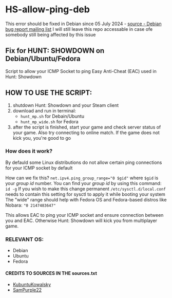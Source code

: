 # HS-allow-ping-deb

This error should be fixed in Debian since 05 July 2024 - [source - Debian bug report mailing list](https://bugs.debian.org/cgi-bin/bugreport.cgi?bug=1027773)
I will still leave this repo accessable in case ofe somebody still being affected by this issue

## Fix for HUNT: SHOWDOWN on Debian/Ubuntu/Fedora
Script to allow your ICMP Socket to ping Easy Anti-Cheat (EAC) used in Hunt: Showdown

## HOW TO USE THE SCRIPT:
1. shutdown Hunt: Showdown and your Steam client
2. download and run in terminal:
	- `hunt_mp.sh` for Debain/Ubuntu
	- `hunt_mp_wide.sh` for Fedora
3. after the script is finished, start your game and check server status of your game. Also try connecting to online match. If the game does not kick you, you're good to go

### How does it work?

By defauld some Linux distributions do not allow certain ping connections for your ICMP socket by default

How can we fix this?
`net.ipv4.ping_group_range="0 $gid"` where `$gid` is your _group id_ number.
You can find your _group id_ by using this command: `id -g`
If you wish to make this change permanent `/etc/sysctl.d/local.conf` needs to contain this setting for sysctl to apply it while booting your system
The "wide" range should help with Fedora OS and Fedora-based distros like Nobara: `"0 2147483647"`

This allows EAC to ping your ICMP socket and ensure connection between you and EAC. Otherwise Hunt: Showdown will kick you from multiplayer game.

### RELEVANT OS:
- Debian
- Ubuntu
- Fedora

#### CREDITS TO SOURCES IN THE sources.txt
- [KubuntuKowalsky](https://www.youtube.com/@sudorm-doubt)
- [SamPurple22](https://github.com/SamPurple22)
